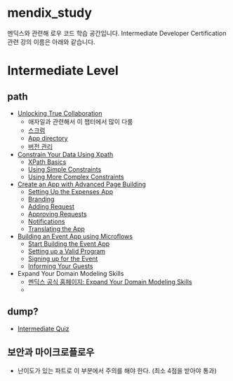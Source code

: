 # mendix_study
멘딕스와 관련해 로우 코드 학습 공간입니다.
Intermediate Developer Certification 관련 강의 이름은 아래와 같습니다. 

# Intermediate Level
## path
- [Unlocking True Collaboration](https://github.com/yeomyaloo/mendix_study/tree/main/intermediate/Unlocking_True_Collaboration)
    - 애자일과 관련해서 이 챕터에서 많이 다룸
    - [스크럼](https://github.com/yeomyaloo/mendix_study/blob/main/intermediate/Unlocking_True_Collaboration/SCRUM.md)
    - [App directory](https://github.com/yeomyaloo/mendix_study/blob/main/intermediate/Unlocking_True_Collaboration/App_Directory.md)
    - [버전 관리](https://github.com/yeomyaloo/mendix_study/blob/main/intermediate/Unlocking_True_Collaboration/Using_Version_Management.md)
- [Constrain Your Data Using Xpath](https://github.com/yeomyaloo/mendix_study/tree/main/intermediate/Constrain_Your_Data_Using_XPath)
    - [XPath Basics](https://github.com/yeomyaloo/mendix_study/blob/main/intermediate/Constrain_Your_Data_Using_XPath/XPath_basics.md)
    - [Using Simple Constraints](https://github.com/yeomyaloo/mendix_study/blob/main/intermediate/Constrain_Your_Data_Using_XPath/Using_Simple_Constraints.md)
    - [Using More Complex Constraints](https://github.com/yeomyaloo/mendix_study/blob/main/intermediate/Constrain_Your_Data_Using_XPath/Using_More_Complex_Constraints.md)
- [Create an App with Advanced Page Building](https://github.com/yeomyaloo/mendix_study/blob/main/intermediate/Create_an_App_with_Advanced_Page_Building)
    - [Setting Up the Expenses App](https://github.com/yeomyaloo/mendix_study/blob/main/intermediate/Create_an_App_with_Advanced_Page_Building/Setting_Up_the_Expenses_App.md)
    - [Branding](https://github.com/yeomyaloo/mendix_study/blob/main/intermediate/Create_an_App_with_Advanced_Page_Building/Branding.md)
    - [Adding Request](https://github.com/yeomyaloo/mendix_study/blob/main/intermediate/Create_an_App_with_Advanced_Page_Building/Adding_Requests.md)
    - [Approving Requests](https://github.com/yeomyaloo/mendix_study/blob/main/intermediate/Create_an_App_with_Advanced_Page_Building/Approving_Requests.md)
    - [Notifications](https://github.com/yeomyaloo/mendix_study/blob/main/intermediate/Create_an_App_with_Advanced_Page_Building/Notifications.md)
    - [Translating the App](https://github.com/yeomyaloo/mendix_study/blob/main/intermediate/Create_an_App_with_Advanced_Page_Building/Translating_the_App.md)
- [Building an Event App using Microflows](https://github.com/yeomyaloo/mendix_study/tree/main/intermediate/Building_an_Event_App_Using_Microflows)
    - [Start Building the Event App](https://github.com/yeomyaloo/mendix_study/blob/main/intermediate/Building_an_Event_App_Using_Microflows/Start_Building_the_Event_App.md)
    - [Setting up a Valid Program](https://github.com/yeomyaloo/mendix_study/blob/main/intermediate/Building_an_Event_App_Using_Microflows/Setting_up_a_Valid_Program.md)
    - [Signing up for the Event](https://github.com/yeomyaloo/mendix_study/blob/main/intermediate/Building_an_Event_App_Using_Microflows/Signing_up_for_the_Event.md)
    - [Informing Your Guests](https://github.com/yeomyaloo/mendix_study/blob/main/intermediate/Building_an_Event_App_Using_Microflows/Informing_Your_Guests.md)
- Expand Your Domain Modeling Skills
    - [멘딕스 공식 홈페이지: Expand Your Domain Modeling Skills](https://academy.mendix.com/link/paths/59/Expand-Your-Domain-Modeling-Skills)
    - []()

## dump? 
- [Intermediate Quiz](https://github.com/yeomyaloo/mendix_study/blob/main/intermediate/dump.md)

## 보안과 마이크로플로우
- 난이도가 있는 파트로 이 부분에서 주의를 해야 한다. (최소 4점을 받아야 통과)
